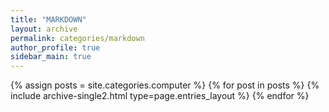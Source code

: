 ```yaml
---
title: "MARKDOWN"
layout: archive
permalink: categories/markdown
author_profile: true
sidebar_main: true
---
```



{% assign posts = site.categories.computer %}
{% for post in posts %} {% include archive-single2.html type=page.entries_layout %} {% endfor %}
